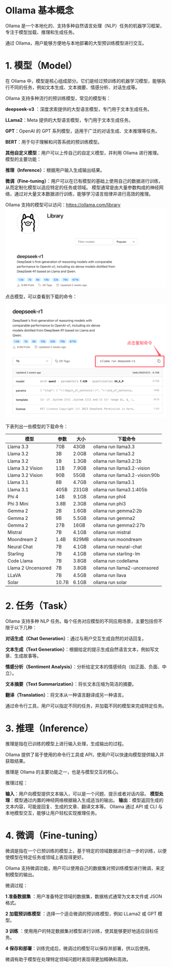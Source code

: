 # Ollama 基本概念
Ollama 是一个本地化的、支持多种自然语言处理（NLP）任务的机器学习框架，专注于模型加载、推理和生成任务。

通过 Ollama，用户能够方便地与本地部署的大型预训练模型进行交互。

# 1. 模型（Model）
在 Ollama 中，模型是核心组成部分。它们是经过预训练的机器学习模型，能够执行不同的任务，例如文本生成、文本摘要、情感分析、对话生成等。

Ollama 支持多种流行的预训练模型，常见的模型有：

**deepseek-v3** ：深度求索提供的大型语言模型，专门用于文本生成任务。

**LLama2**：Meta 提供的大型语言模型，专门用于文本生成任务。

**GPT**：OpenAI 的 GPT 系列模型，适用于广泛的对话生成、文本推理等任务。

**BERT**：用于句子理解和问答系统的预训练模型。

**其他自定义模型**：用户可以上传自己的自定义模型，并利用 Ollama 进行推理。
模型的主要功能：

**推理（Inference）**：根据用户输入生成输出结果。

**微调（Fine-tuning）**：用户可以在已有模型的基础上使用自己的数据进行训练，从而定制化模型以适应特定的任务或领域。
模型通常是由大量参数构成的神经网络，通过对大量文本数据进行训练，能够学习语言规律并进行高效的推理。

Ollama 支持的模型可以访问：https://ollama.com/library
![alt text](src/images/ollama_Library_001_image.png)

点击模型，可以查看到下载的命令：

![alt text](src/images/ollama_Library_002image.png)

下表列出一些模型的下载命令：

| 模型|	参数	|大小	|下载命令|
| ---- | ---- | ---- | ---- |
| Llama 3.3	| 70B	| 43GB| 	ollama run llama3.3| 
| Llama 3.2	| 3B	| 2.0GB	| ollama run llama3.2| 
| Llama 3.2	| 1B	| 1.3GB	| ollama run llama3.2:1b| 
| Llama 3.2 Vision	| 11B	| 7.9GB	| ollama run llama3.2-vision| 
| Llama 3.2 Vision| 	90B	| 55GB| 	ollama run llama3.2-vision:90b| 
| Llama 3.1	| 8B	| 4.7GB	| ollama run llama3.1| 
| Llama 3.1	| 405B	| 231GB	| ollama run llama3.1:405b| 
| Phi 4	| 14B	| 9.1GB	| ollama run phi4| 
| Phi 3 Mini| 	3.8B	| 2.3GB| 	ollama run phi3| 
| Gemma 2| 	2B	| 1.6GB	| ollama run gemma2:2b| 
| Gemma 2	| 9B	| 5.5GB	| ollama run gemma2| 
| Gemma 2	| 27B| 	16GB	| ollama run gemma2:27b| 
| Mistral	| 7B	| 4.1GB	| ollama run mistral| 
| Moondream 2	| 1.4B	| 829MB	| ollama run moondream| 
| Neural Chat	| 7B	| 4.1GB	| ollama run neural-chat| 
| Starling	| 7B| 4.1GB	| ollama run starling-lm| 
| Code Llama| 	7B	| 3.8GB| 	ollama run codellama| 
| Llama 2 Uncensored| 	7B	| 3.8GB| 	ollama run llama2-uncensored| 
| LLaVA	| 7B	| 4.5GB	| ollama run llava| 
| Solar	| 10.7B	| 6.1GB	| ollama run solar| 


# 2. 任务（Task）
Ollama 支持多种 NLP 任务。每个任务对应模型的不同应用场景，主要包括但不限于以下几种：

**对话生成（Chat Generation）**：通过与用户交互生成自然的对话回复。

**文本生成（Text Generation）**：根据给定的提示生成自然语言文本，例如写文章、生成故事等。

**情感分析（Sentiment Analysis）**：分析给定文本的情感倾向（如正面、负面、中立）。

**文本摘要（Text Summarization）**：将长文本压缩为简洁的摘要。

**翻译（Translation）**：将文本从一种语言翻译成另一种语言。

通过命令行工具，用户可以指定不同的任务，并加载不同的模型来完成特定任务。

# 3. 推理（Inference）
推理是指在已训练的模型上进行输入处理，生成输出的过程。

Ollama 提供了易于使用的命令行工具或 API，使用户可以快速向模型提供输入并获取结果。

推理是 Ollama 的主要功能之一，也是与模型交互的核心。

推理过程：

**输入**：用户向模型提供文本输入，可以是一个问题、提示或者对话内容。
**模型处理**：模型通过内置的神经网络根据输入生成适当的输出。
**输出**：模型返回生成的文本内容，可能是回复、生成的文章、翻译文本等。
Ollama 通过 API 或 CLI 与本地模型交互，能够让用户轻松实现推理任务。

# 4. 微调（Fine-tuning）
微调是指在一个已预训练的模型上，基于特定的领域数据进行进一步的训练，以便使模型在特定任务或领域上表现得更好。

Ollama 支持微调功能，用户可以使用自己的数据集对预训练模型进行微调，来定制模型的输出。

微调过程：

**1 准备数据集** ：用户准备特定领域的数据集，数据格式通常为文本文件或 JSON 格式。

**2 加载预训练模型** ：选择一个适合微调的预训练模型，例如 LLama2 或 GPT 模型。

**3 训练** ：使用用户的特定数据集对模型进行训练，使其能够更好地适应目标任务。

**4 保存和部署**：训练完成后，微调过的模型可以保存并部署，供以后使用。

微调有助于模型在处理特定领域问题时表现得更加精确和高效。

